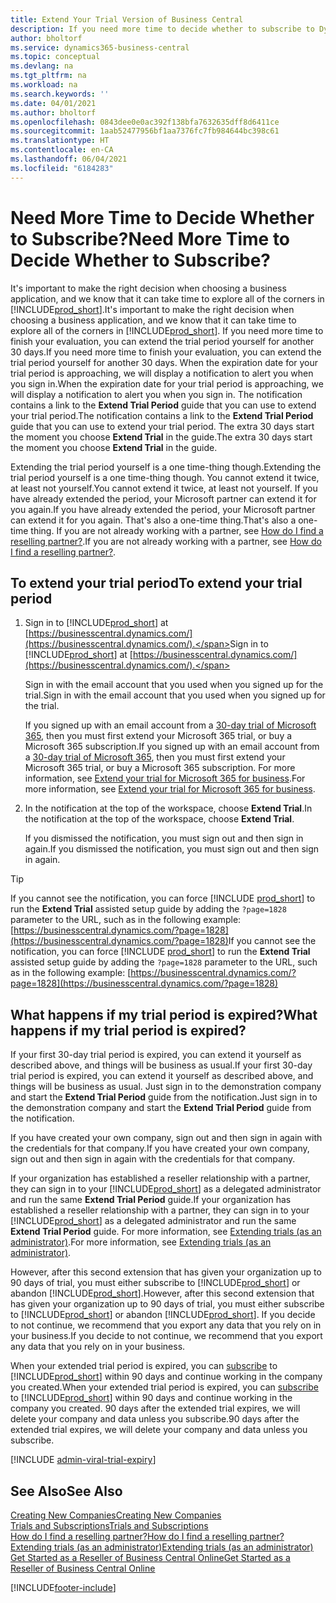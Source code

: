 ```yaml
---
title: Extend Your Trial Version of Business Central
description: If you need more time to decide whether to subscribe to Dynamics 365 Business Central, you can extend your trial version once. Learn about your options.
author: bholtorf
ms.service: dynamics365-business-central
ms.topic: conceptual
ms.devlang: na
ms.tgt_pltfrm: na
ms.workload: na
ms.search.keywords: ''
ms.date: 04/01/2021
ms.author: bholtorf
ms.openlocfilehash: 0843dee0e0ac392f138bfa7632635dff8d6411ce
ms.sourcegitcommit: 1aab52477956bf1aa7376fc7fb984644bc398c61
ms.translationtype: HT
ms.contentlocale: en-CA
ms.lasthandoff: 06/04/2021
ms.locfileid: "6184283"
---
```

# <a name="need-more-time-to-decide-whether-to-subscribe"></a><span data-ttu-id="5e93f-104">Need More Time to Decide Whether to Subscribe?</span><span class="sxs-lookup"><span data-stu-id="5e93f-104">Need More Time to Decide Whether to Subscribe?</span></span>

<span data-ttu-id="5e93f-105">It's important to make the right decision when choosing a business application, and we know that it can take time to explore all of the corners in [!INCLUDE[prod_short](includes/prod_short.md)].</span><span class="sxs-lookup"><span data-stu-id="5e93f-105">It's important to make the right decision when choosing a business application, and we know that it can take time to explore all of the corners in [!INCLUDE[prod_short](includes/prod_short.md)].</span></span> <span data-ttu-id="5e93f-106">If you need more time to finish your evaluation, you can extend the trial period yourself for another 30 days.</span><span class="sxs-lookup"><span data-stu-id="5e93f-106">If you need more time to finish your evaluation, you can extend the trial period yourself for another 30 days.</span></span> <span data-ttu-id="5e93f-107">When the expiration date for your trial period is approaching, we will display a notification to alert you when you sign in.</span><span class="sxs-lookup"><span data-stu-id="5e93f-107">When the expiration date for your trial period is approaching, we will display a notification to alert you when you sign in.</span></span> <span data-ttu-id="5e93f-108">The notification contains a link to the **Extend Trial Period** guide that you can use to extend your trial period.</span><span class="sxs-lookup"><span data-stu-id="5e93f-108">The notification contains a link to the **Extend Trial Period** guide that you can use to extend your trial period.</span></span> <span data-ttu-id="5e93f-109">The extra 30 days start the moment you choose **Extend Trial** in the guide.</span><span class="sxs-lookup"><span data-stu-id="5e93f-109">The extra 30 days start the moment you choose **Extend Trial** in the guide.</span></span>

<span data-ttu-id="5e93f-110">Extending the trial period yourself is a one time-thing though.</span><span class="sxs-lookup"><span data-stu-id="5e93f-110">Extending the trial period yourself is a one time-thing though.</span></span> <span data-ttu-id="5e93f-111">You cannot extend it twice, at least not yourself.</span><span class="sxs-lookup"><span data-stu-id="5e93f-111">You cannot extend it twice, at least not yourself.</span></span> <span data-ttu-id="5e93f-112">If you have already extended the period, your Microsoft partner can extend it for you again.</span><span class="sxs-lookup"><span data-stu-id="5e93f-112">If you have already extended the period, your Microsoft partner can extend it for you again.</span></span> <span data-ttu-id="5e93f-113">That's also a one-time thing.</span><span class="sxs-lookup"><span data-stu-id="5e93f-113">That's also a one-time thing.</span></span> <span data-ttu-id="5e93f-114">If you are not already working with a partner, see [How do I find a reselling partner?](/dynamics365/business-central/across-faq#findpartner).</span><span class="sxs-lookup"><span data-stu-id="5e93f-114">If you are not already working with a partner, see [How do I find a reselling partner?](/dynamics365/business-central/across-faq#findpartner).</span></span>  

## <a name="to-extend-your-trial-period"></a><span data-ttu-id="5e93f-115">To extend your trial period</span><span class="sxs-lookup"><span data-stu-id="5e93f-115">To extend your trial period</span></span>

1. <span data-ttu-id="5e93f-116">Sign in to [!INCLUDE[prod_short](includes/prod_short.md)] at [https://businesscentral.dynamics.com/](https://businesscentral.dynamics.com/).</span><span class="sxs-lookup"><span data-stu-id="5e93f-116">Sign in to [!INCLUDE[prod_short](includes/prod_short.md)] at [https://businesscentral.dynamics.com/](https://businesscentral.dynamics.com/).</span></span>

    <span data-ttu-id="5e93f-117">Sign in with the email account that you used when you signed up for the trial.</span><span class="sxs-lookup"><span data-stu-id="5e93f-117">Sign in with the email account that you used when you signed up for the trial.</span></span>  

    <span data-ttu-id="5e93f-118">If you signed up with an email account from a [30-day trial of Microsoft 365](/microsoft-365/commerce/sign-up-for-office-365-trial), then you must first extend your Microsoft 365 trial, or buy a Microsoft 365 subscription.</span><span class="sxs-lookup"><span data-stu-id="5e93f-118">If you signed up with an email account from a [30-day trial of Microsoft 365](/microsoft-365/commerce/sign-up-for-office-365-trial), then you must first extend your Microsoft 365 trial, or buy a Microsoft 365 subscription.</span></span> <span data-ttu-id="5e93f-119">For more information, see [Extend your trial for Microsoft 365 for business](/microsoft-365/commerce/extend-your-trial).</span><span class="sxs-lookup"><span data-stu-id="5e93f-119">For more information, see [Extend your trial for Microsoft 365 for business](/microsoft-365/commerce/extend-your-trial).</span></span>
2. <span data-ttu-id="5e93f-120">In the notification at the top of the workspace, choose **Extend Trial**.</span><span class="sxs-lookup"><span data-stu-id="5e93f-120">In the notification at the top of the workspace, choose **Extend Trial**.</span></span>

    <span data-ttu-id="5e93f-121">If you dismissed the notification, you must sign out and then sign in again.</span><span class="sxs-lookup"><span data-stu-id="5e93f-121">If you dismissed the notification, you must sign out and then sign in again.</span></span>

> [!TIP]
> <span data-ttu-id="5e93f-122">If you cannot see the notification, you can force [!INCLUDE [prod_short](includes/prod_short.md)] to run the **Extend Trial** assisted setup guide by adding the ```?page=1828``` parameter to the URL, such as in the following example: [https://businesscentral.dynamics.com/?page=1828](https://businesscentral.dynamics.com/?page=1828)</span><span class="sxs-lookup"><span data-stu-id="5e93f-122">If you cannot see the notification, you can force [!INCLUDE [prod_short](includes/prod_short.md)] to run the **Extend Trial** assisted setup guide by adding the ```?page=1828``` parameter to the URL, such as in the following example: [https://businesscentral.dynamics.com/?page=1828](https://businesscentral.dynamics.com/?page=1828)</span></span>

## <a name="what-happens-if-my-trial-period-is-expired"></a><span data-ttu-id="5e93f-123">What happens if my trial period is expired?</span><span class="sxs-lookup"><span data-stu-id="5e93f-123">What happens if my trial period is expired?</span></span>

<span data-ttu-id="5e93f-124">If your first 30-day trial period is expired, you can extend it yourself as described above, and things will be business as usual.</span><span class="sxs-lookup"><span data-stu-id="5e93f-124">If your first 30-day trial period is expired, you can extend it yourself as described above, and things will be business as usual.</span></span> <span data-ttu-id="5e93f-125">Just sign in to the demonstration company and start the **Extend Trial Period** guide from the notification.</span><span class="sxs-lookup"><span data-stu-id="5e93f-125">Just sign in to the demonstration company and start the **Extend Trial Period** guide from the notification.</span></span>  

<span data-ttu-id="5e93f-126">If you have created your own company, sign out and then sign in again with the credentials for that company.</span><span class="sxs-lookup"><span data-stu-id="5e93f-126">If you have created your own company, sign out and then sign in again with the credentials for that company.</span></span>  

<span data-ttu-id="5e93f-127">If your organization has established a reseller relationship with a partner, they can sign in to your [!INCLUDE[prod_short](includes/prod_short.md)] as a delegated administrator and run the same **Extend Trial Period** guide.</span><span class="sxs-lookup"><span data-stu-id="5e93f-127">If your organization has established a reseller relationship with a partner, they can sign in to your [!INCLUDE[prod_short](includes/prod_short.md)] as a delegated administrator and run the same **Extend Trial Period** guide.</span></span> <span data-ttu-id="5e93f-128">For more information, see [Extending trials (as an administrator)](/dynamics365/business-central/dev-itpro/administration/tenant-administration#extending-trials).</span><span class="sxs-lookup"><span data-stu-id="5e93f-128">For more information, see [Extending trials (as an administrator)](/dynamics365/business-central/dev-itpro/administration/tenant-administration#extending-trials).</span></span>  

<span data-ttu-id="5e93f-129">However, after this second extension that has given your organization up to 90 days of trial, you must either subscribe to [!INCLUDE[prod_short](includes/prod_short.md)] or abandon [!INCLUDE[prod_short](includes/prod_short.md)].</span><span class="sxs-lookup"><span data-stu-id="5e93f-129">However, after this second extension that has given your organization up to 90 days of trial, you must either subscribe to [!INCLUDE[prod_short](includes/prod_short.md)] or abandon [!INCLUDE[prod_short](includes/prod_short.md)].</span></span> <span data-ttu-id="5e93f-130">If you decide to not continue, we recommend that you export any data that you rely on in your business.</span><span class="sxs-lookup"><span data-stu-id="5e93f-130">If you decide to not continue, we recommend that you export any data that you rely on in your business.</span></span>

<span data-ttu-id="5e93f-131">When your extended trial period is expired, you can [subscribe](https://go.microsoft.com/fwlink/?linkid=828659) to [!INCLUDE[prod_short](includes/prod_short.md)] within 90 days and continue working in the company you created.</span><span class="sxs-lookup"><span data-stu-id="5e93f-131">When your extended trial period is expired, you can [subscribe](https://go.microsoft.com/fwlink/?linkid=828659) to [!INCLUDE[prod_short](includes/prod_short.md)] within 90 days and continue working in the company you created.</span></span> <span data-ttu-id="5e93f-132">90 days after the extended trial expires, we will delete your company and data unless you subscribe.</span><span class="sxs-lookup"><span data-stu-id="5e93f-132">90 days after the extended trial expires, we will delete your company and data unless you subscribe.</span></span>  

[!INCLUDE [admin-viral-trial-expiry](includes/admin-viral-trial-expiry.md)]

## <a name="see-also"></a><span data-ttu-id="5e93f-133">See Also</span><span class="sxs-lookup"><span data-stu-id="5e93f-133">See Also</span></span>

[<span data-ttu-id="5e93f-134">Creating New Companies</span><span class="sxs-lookup"><span data-stu-id="5e93f-134">Creating New Companies</span></span>](about-new-company.md)  
[<span data-ttu-id="5e93f-135">Trials and Subscriptions</span><span class="sxs-lookup"><span data-stu-id="5e93f-135">Trials and Subscriptions</span></span>](across-preview.md)  
[<span data-ttu-id="5e93f-136">How do I find a reselling partner?</span><span class="sxs-lookup"><span data-stu-id="5e93f-136">How do I find a reselling partner?</span></span>](/dynamics365/business-central/across-faq#findpartner)  
[<span data-ttu-id="5e93f-137">Extending trials (as an administrator)</span><span class="sxs-lookup"><span data-stu-id="5e93f-137">Extending trials (as an administrator)</span></span>](/dynamics365/business-central/dev-itpro/administration/tenant-administration#extending-trials)  
[<span data-ttu-id="5e93f-138">Get Started as a Reseller of Business Central Online</span><span class="sxs-lookup"><span data-stu-id="5e93f-138">Get Started as a Reseller of Business Central Online</span></span>](/dynamics365/business-central/dev-itpro/administration/get-started-online)  


[!INCLUDE[footer-include](includes/footer-banner.md)]